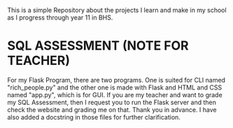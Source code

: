 This is a simple Repository about the projects I learn and make in my school as I progress through year 11 in BHS.

# SQL ASSESSMENT (NOTE FOR TEACHER)

For my Flask Program, there are two programs. One is suited for CLI named "rich_people.py" and the other one is made with Flask and HTML and CSS named "app.py", which is for GUI. If you are my teacher and want to grade my SQL Assessment, then I request you to run the Flask server and then check the website and grading me on that. Thank you in advance. I have also added a docstring in those files for further clarification.
